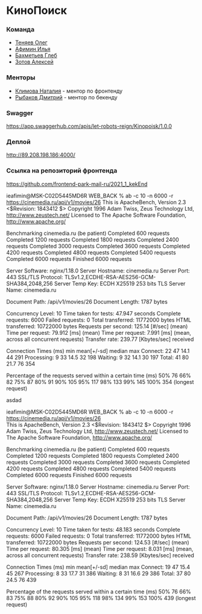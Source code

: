 # КиноПоиск
### Команда
* [Теняев Олег](https://github.com/grillow)
* [Афимин Илья](https://github.com/IfuryI)
* [Бахметьев Глеб](https://github.com/polyanimal)
* [Зотов Алексей](https://github.com/let-robots-reign)

### Менторы
* [Климова Наталия](https://github.com/Tataklim) - ментор по фронтенду
* [Рыбаков Дмитрий](https://github.com/bulletmys) - ментор по бекенду

### Swagger
https://app.swaggerhub.com/apis/let-robots-reign/Kinopoisk/1.0.0

### Деплой
http://89.208.198.186:4000/

### Ссылка на репозиторий фронтенда
https://github.com/frontend-park-mail-ru/2021_1_kekEnd

ieafimin@MSK-C02D5445MD6R WEB_BACK % ab -c 10 -n 6000 -r https://cinemedia.ru/api/v1/movies/26
This is ApacheBench, Version 2.3 <$Revision: 1843412 $>
Copyright 1996 Adam Twiss, Zeus Technology Ltd, http://www.zeustech.net/
Licensed to The Apache Software Foundation, http://www.apache.org/

Benchmarking cinemedia.ru (be patient)
Completed 600 requests
Completed 1200 requests
Completed 1800 requests
Completed 2400 requests
Completed 3000 requests
Completed 3600 requests
Completed 4200 requests
Completed 4800 requests
Completed 5400 requests
Completed 6000 requests
Finished 6000 requests


Server Software:        nginx/1.18.0
Server Hostname:        cinemedia.ru
Server Port:            443
SSL/TLS Protocol:       TLSv1.2,ECDHE-RSA-AES256-GCM-SHA384,2048,256
Server Temp Key:        ECDH X25519 253 bits
TLS Server Name:        cinemedia.ru

Document Path:          /api/v1/movies/26
Document Length:        1787 bytes

Concurrency Level:      10
Time taken for tests:   47.947 seconds
Complete requests:      6000
Failed requests:        0
Total transferred:      11772000 bytes
HTML transferred:       10722000 bytes
Requests per second:    125.14 [#/sec] (mean)
Time per request:       79.912 [ms] (mean)
Time per request:       7.991 [ms] (mean, across all concurrent requests)
Transfer rate:          239.77 [Kbytes/sec] received

Connection Times (ms)
min  mean[+/-sd] median   max
Connect:       22   47  14.1     44     291
Processing:     9   33  14.5     32     198
Waiting:        9   32  14.1     30     197
Total:         41   80  21.7     76     354

Percentage of the requests served within a certain time (ms)
50%     76
66%     82
75%     87
80%     91
90%    105
95%    117
98%    133
99%    145
100%    354 (longest request)



asdad


ieafimin@MSK-C02D5445MD6R WEB_BACK % ab -c 10 -n 6000 -r https://cinemedia.ru/api/v1/movies/26     
This is ApacheBench, Version 2.3 <$Revision: 1843412 $>
Copyright 1996 Adam Twiss, Zeus Technology Ltd, http://www.zeustech.net/
Licensed to The Apache Software Foundation, http://www.apache.org/

Benchmarking cinemedia.ru (be patient)
Completed 600 requests
Completed 1200 requests
Completed 1800 requests
Completed 2400 requests
Completed 3000 requests
Completed 3600 requests
Completed 4200 requests
Completed 4800 requests
Completed 5400 requests
Completed 6000 requests
Finished 6000 requests


Server Software:        nginx/1.18.0
Server Hostname:        cinemedia.ru
Server Port:            443
SSL/TLS Protocol:       TLSv1.2,ECDHE-RSA-AES256-GCM-SHA384,2048,256
Server Temp Key:        ECDH X25519 253 bits
TLS Server Name:        cinemedia.ru

Document Path:          /api/v1/movies/26
Document Length:        1787 bytes

Concurrency Level:      10
Time taken for tests:   48.183 seconds
Complete requests:      6000
Failed requests:        0
Total transferred:      11772000 bytes
HTML transferred:       10722000 bytes
Requests per second:    124.53 [#/sec] (mean)
Time per request:       80.305 [ms] (mean)
Time per request:       8.031 [ms] (mean, across all concurrent requests)
Transfer rate:          238.59 [Kbytes/sec] received

Connection Times (ms)
min  mean[+/-sd] median   max
Connect:       19   47  15.4     45     267
Processing:     8   33  17.7     31     386
Waiting:        8   31  16.6     29     386
Total:         37   80  24.5     76     439

Percentage of the requests served within a certain time (ms)
50%     76
66%     83
75%     88
80%     92
90%    105
95%    118
98%    134
99%    153
100%    439 (longest request)
